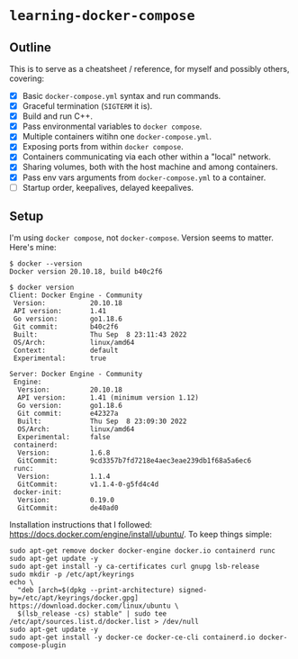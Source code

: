 # `learning-docker-compose`

## Outline

This is to serve as a cheatsheet / reference, for myself and possibly others, covering:

- [x] Basic `docker-compose.yml` syntax and run commands.
- [x] Graceful termination (`SIGTERM` it is).
- [x] Build and run C++.
- [x] Pass environmental variables to `docker compose`.
- [x] Multiple containers witihn one `docker-compose.yml`.
- [x] Exposing ports from within `docker compose`.
- [x] Containers communicating via each other within a "local" network.
- [x] Sharing volumes, both with the host machine and among containers.
- [x] Pass env vars arguments from `docker-compose.yml` to a container.
- [ ] Startup order, keepalives, delayed keepalives.

## Setup

I'm using `docker compose`, not `docker-compose`. Version seems to matter. Here's mine:

```
$ docker --version
Docker version 20.10.18, build b40c2f6
```

```
$ docker version
Client: Docker Engine - Community
 Version:           20.10.18
 API version:       1.41
 Go version:        go1.18.6
 Git commit:        b40c2f6
 Built:             Thu Sep  8 23:11:43 2022
 OS/Arch:           linux/amd64
 Context:           default
 Experimental:      true

Server: Docker Engine - Community
 Engine:
  Version:          20.10.18
  API version:      1.41 (minimum version 1.12)
  Go version:       go1.18.6
  Git commit:       e42327a
  Built:            Thu Sep  8 23:09:30 2022
  OS/Arch:          linux/amd64
  Experimental:     false
 containerd:
  Version:          1.6.8
  GitCommit:        9cd3357b7fd7218e4aec3eae239db1f68a5a6ec6
 runc:
  Version:          1.1.4
  GitCommit:        v1.1.4-0-g5fd4c4d
 docker-init:
  Version:          0.19.0
  GitCommit:        de40ad0
```

Installation instructions that I followed: https://docs.docker.com/engine/install/ubuntu/. To keep things simple:

```
sudo apt-get remove docker docker-engine docker.io containerd runc
sudo apt-get update -y
sudo apt-get install -y ca-certificates curl gnupg lsb-release
sudo mkdir -p /etc/apt/keyrings
echo \
  "deb [arch=$(dpkg --print-architecture) signed-by=/etc/apt/keyrings/docker.gpg] https://download.docker.com/linux/ubuntu \
  $(lsb_release -cs) stable" | sudo tee /etc/apt/sources.list.d/docker.list > /dev/null
sudo apt-get update -y
sudo apt-get install -y docker-ce docker-ce-cli containerd.io docker-compose-plugin
```
